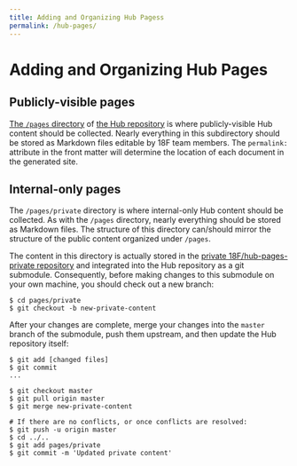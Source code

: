 ```yaml
---
title: Adding and Organizing Hub Pagess
permalink: /hub-pages/
---
```


# Adding and Organizing Hub Pages

## Publicly-visible pages

[The `/pages` directory](https://github.com/18F/hub/tree/master/pages) of [the Hub repository](https://github.com/18F/hub) is where publicly-visible Hub content should be collected. Nearly everything in this subdirectory should be stored as Markdown files editable by 18F team members. The `permalink:` attribute in the front matter will determine the location of each document in the generated site.

## Internal-only pages

The `/pages/private` directory is where internal-only Hub content should be collected. As with the `/pages` directory, nearly everything should be stored as Markdown files. The structure of this directory can/should mirror the structure of the public content organized under `/pages`.

The content in this directory is actually stored in the [private 18F/hub-pages-private repository](https://github.com/18F/hub-pages-private) and integrated into the Hub repository as a git submodule. Consequently, before making changes to this submodule on your own machine, you should check out a new branch:

```
$ cd pages/private
$ git checkout -b new-private-content
```

After your changes are complete, merge your changes into the `master` branch of the submodule, push them upstream, and then update the Hub repository itself:

```
$ git add [changed files]
$ git commit
...

$ git checkout master
$ git pull origin master
$ git merge new-private-content

# If there are no conflicts, or once conflicts are resolved:
$ git push -u origin master
$ cd ../..
$ git add pages/private
$ git commit -m 'Updated private content'
```
